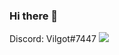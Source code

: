 ### Hi there 👋
Discord: Vilgot#7447
<img src="https://github-readme-stats.vercel.app/api?username=vilgot&&show_icons=true&&title_color=ffffff&icon_color=bb2acf&text_color=daf7dc&bg_color=151515">

